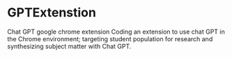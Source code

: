 # GPTExtenstion
Chat GPT google chrome extension 
Coding an extension to use chat GPT in the Chrome environment; targeting student population for research and synthesizing subject matter with Chat GPT. 
